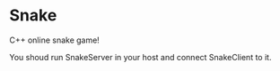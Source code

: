 # Snake
C++ online snake game!

You shoud run SnakeServer in your host and connect SnakeClient to it.
